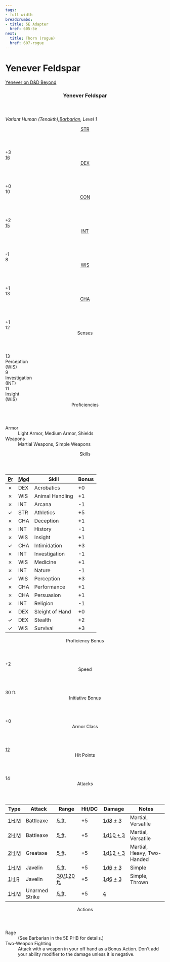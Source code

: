 ```yaml
---
tags:
- full-width
breadcrumbs:
- title: 5E Adapter
  href: 605-5e
next:
  title: Thorn (rogue)
  href: 607-rogue
---
```


<!-- +template book iaso dnd5e-pc-stats character="Yenever Feldspar" -->

<h1>Yenever Feldspar</h1>
<p class="col-span-all"><a href="https://ddb.ac/characters/32273323/eeVZiY" rel="external">Yenever on D&D Beyond</a></p>
<div class="dnd5e-pc-block stat-block col-span-all">
	<article>
		<header class="name">
			<h3 class="title"><span class="word" markdown="1">
Yenever
</span> <span class="word" markdown="1">
Feldspar
</span></h3>
		</header>
		<p class="size-and-type">
			<em>Variant Human (Tenakth),<a href="https://www.dndbeyond.com/classes/barbarian" rel="external" title="Barbarian on D&D Beyond">Barbarian</a>, Level 1</em>
		</p>
		<section class="stats">
			<div class="stat block">
				<header class="label"><abbr title="Strength">STR</abbr></header>
				<div class="modifier">+3</div>
				<div class="value legend"><abbr title="Base 15, +1 for Variant Human">16</abbr></div>
			</div>
			<div class="stat block">
				<header class="label"><abbr title="Dexterity">DEX</abbr></header>
				<div class="modifier">+0</div>
				<div class="value legend">10</div>
			</div>
			<div class="stat block">
				<header class="label"><abbr title="Constitution">CON</abbr></header>
				<div class="modifier">+2</div>
				<div class="value legend"><abbr title="Base 14, +1 for Variant Human">15</abbr></div>
			</div>
			<div class="stat block">
				<header class="label"><abbr title="Intelligence">INT</abbr></header>
				<div class="modifier">-1</div>
				<div class="value legend">8</div>
			</div>
			<div class="stat block">
				<header class="label"><abbr title="Wisdom">WIS</abbr></header>
				<div class="modifier">+1</div>
				<div class="value legend">13</div>
			</div>
			<div class="stat block">
				<header class="label"><abbr title="Charisma">CHA</abbr></header>
				<div class="modifier">+1</div>
				<div class="value legend">12</div>
			</div>
		</section>
		<section class="senses block">
			<header class="label">Senses</header>
			<div class="group">
				<div class="sense">
					<div class="value">13</div>
					<div class="title">Perception</div>
					<div class="based-on">(WIS)</div>
				</div>
				<div class="sense">
					<div class="value">9</div>
					<div class="title">Investigation</div>
					<div class="based-on">(INT)</div>
				</div>
				<div class="sense">
					<div class="value">11</div>
					<div class="title">Insight</div>
					<div class="based-on">(WIS)</div>
				</div>
			</div>
		</section>
		<section class="proficiencies block">
			<header class="label">Proficiencies</header>
			<dl>
				<div class="detailed">
					<dt>Armor</dt>
					<dd>Light Armor, Medium Armor, Shields</dd>
				</div>
				<div class="detailed">
					<dt>Weapons</dt>
					<dd>Martial Weapons, Simple Weapons</dd>
				</div>
			</dl>
		</section>
		<section class="skills block">
			<header class="label">Skills</header>
			<table>
				<thead>
					<tr>
						<th class="proficient"><abbr title="Proficient?">Pr</abbr></th>
						<th class="modifies"><abbr title="Modifies">Mod</abbr></th>
						<th class="skill-name">Skill</th>
						<th class="bonus">Bonus</th>
					</tr>
				</thead>
				<tbody>
					<tr>
						<td class="proficient no">&cross;</td>
						<td class="modifies">DEX</td>
						<td class="skill-name">Acrobatics</td>
						<td class="bonus">+0</td>
					</tr>
					<tr>
						<td class="proficient no">&cross;</td>
						<td class="modifies">WIS</td>
						<td class="skill-name">Animal Handling</td>
						<td class="bonus">+1</td>
					</tr>
					<tr>
						<td class="proficient no">&cross;</td>
						<td class="modifies">INT</td>
						<td class="skill-name">Arcana</td>
						<td class="bonus">-1</td>
					</tr>
					<tr>
						<td class="proficient yes">&check;</td>
						<td class="modifies">STR</td>
						<td class="skill-name">Athletics</td>
						<td class="bonus">+5</td>
					</tr>
					<tr>
						<td class="proficient no">&cross;</td>
						<td class="modifies">CHA</td>
						<td class="skill-name">Deception</td>
						<td class="bonus">+1</td>
					</tr>
					<tr>
						<td class="proficient no">&cross;</td>
						<td class="modifies">INT</td>
						<td class="skill-name">History</td>
						<td class="bonus">-1</td>
					</tr>
					<tr>
						<td class="proficient no">&cross;</td>
						<td class="modifies">WIS</td>
						<td class="skill-name">Insight</td>
						<td class="bonus">+1</td>
					</tr>
					<tr>
						<td class="proficient yes">&check;</td>
						<td class="modifies">CHA</td>
						<td class="skill-name">Intimidation</td>
						<td class="bonus">+3</td>
					</tr>
					<tr>
						<td class="proficient no">&cross;</td>
						<td class="modifies">INT</td>
						<td class="skill-name">Investigation</td>
						<td class="bonus">-1</td>
					</tr>
					<tr>
						<td class="proficient no">&cross;</td>
						<td class="modifies">WIS</td>
						<td class="skill-name">Medicine</td>
						<td class="bonus">+1</td>
					</tr>
					<tr>
						<td class="proficient no">&cross;</td>
						<td class="modifies">INT</td>
						<td class="skill-name">Nature</td>
						<td class="bonus">-1</td>
					</tr>
					<tr>
						<td class="proficient yes">&check;</td>
						<td class="modifies">WIS</td>
						<td class="skill-name">Perception</td>
						<td class="bonus">+3</td>
					</tr>
					<tr>
						<td class="proficient no">&cross;</td>
						<td class="modifies">CHA</td>
						<td class="skill-name">Performance</td>
						<td class="bonus">+1</td>
					</tr>
					<tr>
						<td class="proficient no">&cross;</td>
						<td class="modifies">CHA</td>
						<td class="skill-name">Persuasion</td>
						<td class="bonus">+1</td>
					</tr>
					<tr>
						<td class="proficient no">&cross;</td>
						<td class="modifies">INT</td>
						<td class="skill-name">Religion</td>
						<td class="bonus">-1</td>
					</tr>
					<tr>
						<td class="proficient no">&cross;</td>
						<td class="modifies">DEX</td>
						<td class="skill-name">Sleight of Hand</td>
						<td class="bonus">+0</td>
					</tr>
					<tr>
						<td class="proficient yes">&check;</td>
						<td class="modifies">DEX</td>
						<td class="skill-name">Stealth</td>
						<td class="bonus">+2</td>
					</tr>
					<tr>
						<td class="proficient yes">&check;</td>
						<td class="modifies">WIS</td>
						<td class="skill-name">Survival</td>
						<td class="bonus">+3</td>
					</tr>
				</tbody>
			</table>
		</section>
		<section class="proficiency-bonus block">
			<header class="label">Proficiency Bonus</header>
			<div class="value">+2</div>
		</section>
		<section class="walking-speed block">
			<header class="label">Speed</header>
			<div class="value"><span class="scalar">30</span> <span class="measure">ft.</span></div>
		</section>
		<section class="initiative block">
			<header class="label">Initiative Bonus</header>
			<div class="value">+0</div>
		</section>
		<section class="armor-class block">
			<header class="label">Armor Class</header>
			<div class="value"><abbr title="Base 10, +2 Unarmored Bonus">12</abbr></div>
		</section>
		<section class="hit-points block">
			<header class="label">Hit Points</header>
			<div class="value">14</div>
		</section>
		<section class="attacks block">
			<header class="label">Attacks</header>
			<table>
				<thead>
					<tr>
						<th class="type">Type</th>
						<th class="attack">Attack</th>
						<th class="range">Range</th>
						<th class="hit">Hit/DC</th>
						<th class="damage">Damage</th>
						<th class="notes">Notes</th>
					</tr>
				</thead>
				<tbody>
					<tr>
						<td class="type"><abbr class="melee" title="Melee">1H&nbsp;M</abbr></td>
						<td class="attack">Battleaxe</td>
						<td class="range">
							<abbr title="Reach"><span class="scalar reach">5</span> <span class="measure">ft.</span></abbr>
						</td>
						<td class="hit">+5</td>
						<td class="damage"><abbr class="slashing" title="Slashing">1d8&nbsp;+&nbsp;3</abbr></td>
						<td class="notes">Martial, Versatile</td>
					</tr>
					<tr>
						<td class="type"><abbr class="melee" title="Melee">2H&nbsp;M</abbr></td>
						<td class="attack">Battleaxe</td>
						<td class="range">
							<abbr title="Reach"><span class="scalar reach">5</span> <span class="measure">ft.</span></abbr>
						</td>
						<td class="hit">+5</td>
						<td class="damage"><abbr class="slashing" title="Slashing">1d10&nbsp;+&nbsp;3</abbr></td>
						<td class="notes">Martial, Versatile</td>
					</tr>
					<tr>
						<td class="type"><abbr class="melee" title="Melee">2H&nbsp;M</abbr></td>
						<td class="attack">Greataxe</td>
						<td class="range">
							<abbr title="Reach"><span class="scalar reach">5</span> <span class="measure">ft.</span></abbr>
						</td>
						<td class="hit">+5</td>
						<td class="damage"><abbr class="slashing" title="Slashing">1d12&nbsp;+&nbsp;3</abbr></td>
						<td class="notes">Martial, Heavy, Two-Handed</td>
					</tr>
					<tr>
						<td class="type"><abbr class="melee" title="Melee">1H&nbsp;M</abbr></td>
						<td class="attack">Javelin</td>
						<td class="range">
							<abbr title="Reach"><span class="scalar reach">5</span> <span class="measure">ft.</span></abbr>
						</td>
						<td class="hit">+5</td>
						<td class="damage"><abbr class="piercing" title="Piercing">1d6&nbsp;+&nbsp;3</abbr></td>
						<td class="notes">Simple</td>
					</tr>
					<tr>
						<td class="type"><abbr class="ranged" title="Ranged">1H&nbsp;R</abbr></td>
						<td class="attack">Javelin</td>
						<td class="range">
							<abbr title="Range"><span class="scalar range">30/120</span> <span class="measure">ft.</span></abbr>
						</td>
						<td class="hit">+5</td>
						<td class="damage"><abbr class="piercing" title="Piercing">1d6&nbsp;+&nbsp;3</abbr></td>
						<td class="notes">Simple, Thrown</td>
					</tr>
					<tr>
						<td class="type"><abbr class="melee" title="Melee">1H&nbsp;M</abbr></td>
						<td class="attack">Unarmed Strike</td>
						<td class="range">
							<abbr title="Reach"><span class="scalar reach">5</span> <span class="measure">ft.</span></abbr>
						</td>
						<td class="hit">+5</td>
						<td class="damage"><abbr class="bludgeoning" title="Bludgeoning">4</abbr></td>
						<td class="notes"></td>
					</tr>
				</tbody>
			</table>
		</section>
		<section class="actions block">
			<header class="label">Actions</header>
			<dl>
				<div class="detailed">
					<dt>Rage</dt>
					<dd markdown="1">
(See Barbarian in the 5E PHB for details.)
</dd>
				</div>
				<div class="detailed">
					<dt>Two-Weapon Fighting</dt>
					<dd markdown="1">
Attack with a weapon in your off hand as a Bonus Action. Don't add your ability modifier to the damage unless it is negative.
</dd>
				</div>
			</dl>
		</section>
	</article>
</div>

<!-- -template book iaso dnd5e-pc-stats -->
